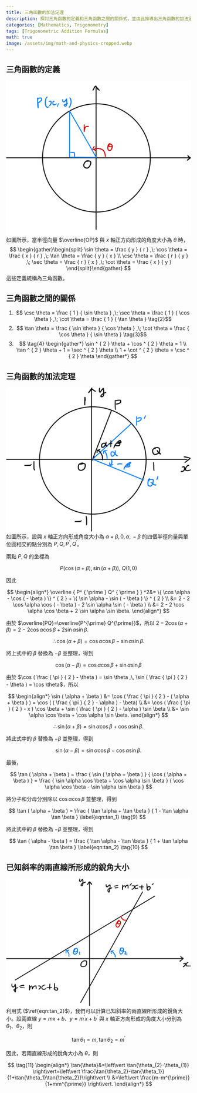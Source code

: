 ```yaml
---
title: 三角函數的加法定理
description: 探討三角函數的定義和三角函數之間的關係式，並由此推導出三角函數的加法定理及相關公式。
categories: [Mathematics, Trigonometry]
tags: [Trigonometric Addition Formulas]
math: true
image: /assets/img/math-and-physics-cropped.webp
---
```

## 三角函數的定義
![單位圓和半徑向量](/assets/img/trigonometry/definition.png)
如圖所示，當半徑向量 $\overline{OP}$ 與 $x$ 軸正方向形成的角度大小為 $\theta$ 時，
$$
\begin{gather}\begin{split}
\sin \theta = \frac { y } { r } ,\; \cos \theta = \frac { x } { r } ,\; \tan \theta = \frac { y } { x } \\ \csc \theta = \frac { r } { y } ,\; \sec \theta = \frac { r } { x } ,\; \cot \theta = \frac { x } { y } \end{split}\end{gather}
$$
這些定義統稱為三角函數。

## 三角函數之間的關係
1. $$ \csc \theta = \frac { 1 } { \sin \theta } ,\; \sec \theta = \frac { 1 } { \cos \theta } ,\; \cot \theta = \frac { 1 } { \tan \theta } \tag{2}$$
2. $$ \tan \theta = \frac { \sin \theta } { \cos \theta } ,\; \cot \theta = \frac { \cos \theta } { \sin \theta } \tag{3}$$
3. $$ \tag{4} \begin{gather*}
\sin ^ { 2 } \theta + \cos ^ { 2 } \theta = 1 \\
\tan ^ { 2 } \theta + 1 = \sec ^ { 2 } \theta \\
1 + \cot ^ { 2 } \theta = \csc ^ { 2 } \theta 
\end{gather*} 
$$

## 三角函數的加法定理
![推導三角函數加法定理](/assets/img/trigonometry/trigonometric-addition-formulas.png)
如圖所示，設與 $x$ 軸正方向形成角度大小為 $\alpha+\beta,\, 0,\, \alpha,\, -\beta$ 的四個半徑向量與單位圓相交的點分別為 $P, Q, P^{\prime}, Q^{\prime}$。

兩點 $P, Q$ 的坐標為

$$
P(\cos(\alpha+\beta), \sin(\alpha+\beta)),\; Q(1,0)
$$

因此

$$
\begin{align*} \overline { P^ { \prime } Q^ { \prime } } ^2&= \{ \cos \alpha - \cos ( - \beta ) \} ^ { 2 } + \{ \sin \alpha - \sin ( - \beta ) \} ^ { 2 } \\
&= 2 - 2 \cos \alpha \cos ( - \beta ) - 2 \sin \alpha \sin ( - \beta ) \\
&= 2 - 2 \cos \alpha \cos \beta + 2 \sin \alpha \sin \beta. \end{align*}
$$

由於 $\overline{PQ}=\overline{P^{\prime} Q^{\prime}}$，所以 $2 - 2 \cos ( \alpha + \beta ) = 2 - 2 \cos \alpha \cos \beta + 2 \sin \alpha \sin \beta.$

$$
 \therefore \cos ( \alpha + \beta ) = \cos \alpha \cos \beta - \sin \alpha \sin \beta. \label{eqn:cos_1} \tag{5}
$$

將上式中的 $\beta$ 替換為 $-\beta$ 並整理，得到

$$
\cos ( \alpha - \beta ) = \cos \alpha \cos \beta + \sin \alpha \sin \beta \label{eqn:cos_2} \tag{6}
$$

由於 $\cos ( \frac { \pi } { 2 } - \theta ) = \sin \theta ,\, \sin ( \frac { \pi } { 2 } - \theta ) = \cos \theta$，所以

$$
\begin{align*} \sin ( \alpha + \beta ) &= \cos ( \frac { \pi } { 2 } - ( \alpha + \beta ) ) = \cos ( ( \frac { \pi } { 2 } - \alpha ) - \beta) \\ &= \cos ( \frac { \pi } { 2 } - x ) \cos \beta + \sin ( \frac { \pi } { 2 } - \alpha ) \sin \beta \\ &= \sin \alpha \cos \beta + \cos \alpha \sin \beta. \end{align*}
$$

$$
\therefore \sin ( \alpha + \beta ) = \sin \alpha \cos \beta + \cos \alpha \sin \beta. \label{eqn:sin_1} \tag{7}
$$

將此式中的 $\beta$ 替換為 $-\beta$ 並整理，得到

$$
\sin ( \alpha - \beta ) = \sin \alpha \cos \beta - \cos \alpha \sin \beta. \label{eqn:sin_2} \tag{8}
$$

最後，

$$
\tan ( \alpha + \beta ) = \frac { \sin ( \alpha + \beta ) } { \cos ( \alpha + \beta ) } = \frac { \sin \alpha \cos \beta + \cos \alpha \sin \beta } { \cos \alpha \cos \beta - \sin \alpha \sin \beta }
$$

將分子和分母分別除以 $\cos{\alpha} \cos{\beta}$ 並整理，得到

$$
\tan ( \alpha + \beta ) = \frac { \tan \alpha + \tan \beta } { 1 - \tan \alpha \tan \beta } \label{eqn:tan_1} \tag{9}
$$

將此式中的 $\beta$ 替換為 $-\beta$ 並整理，得到

$$
\tan ( \alpha - \beta ) = \frac { \tan \alpha - \tan \beta } { 1 + \tan \alpha \tan \beta } \label{eqn:tan_2} \tag{10}
$$

## 已知斜率的兩直線所形成的銳角大小
![兩直線形成的角度](/assets/img/trigonometry/angle-formed-by-two-lines.png)
利用式 ($\ref{eqn:tan_2}$)，我們可以計算已知斜率的兩直線所形成的銳角大小。設兩直線 $y=mx+b$、$y=m^{\prime} x+b^{\prime}$ 與 $x$ 軸正方向形成的角度大小分別為 $\theta_{1}$、$\theta_{2}$，則

$$
\tan{\theta_{1}}=m,\, \tan{\theta_{2}}=m^{\prime}
$$

因此，若兩直線形成的銳角大小為 $\theta$，則

$$
\tag{11} \begin{align*}
\tan{\theta}&=\left\vert \tan{\theta_{2}-\theta_{1}} \right\vert=\left\vert \frac{\tan{\theta_2}-\tan{\theta_1}}{1+\tan{\theta_1}\tan{\theta_2}}\right\vert \\
&=\left\vert \frac{m-m^{\prime}}{1+mm^{\prime}} \right\vert.
\end{align*}
$$
